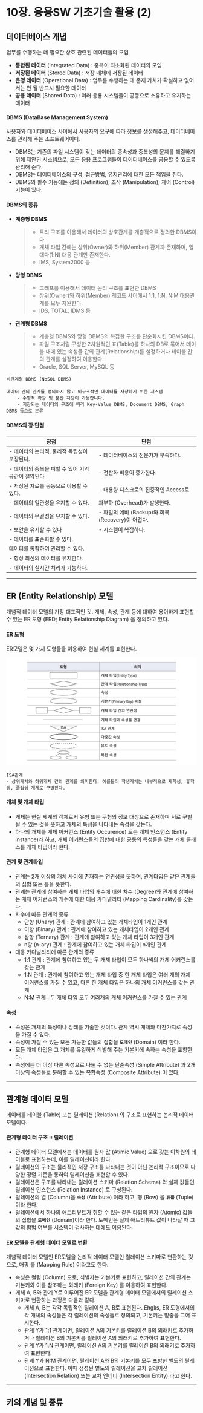 # 10장. 응용SW 기초기술 활용 (2)



## 데이터베이스 개념

업무를 수행하는 데 필요한 상호 관련된 데이터들의 모임

* **통합된 데이터** (Integrated Data) : 중복이 최소화된 데이터의 모임
* **저장된 데이터** (Stored Data) : 저장 매체에 저장된 데이터
* **운영 데이터** (Operational Data) : 업무를 수행하는 데 존재 가치가 확실하고 없어서는 안 될 반드시 필요한 데이터
* **공용 데이터** (Shared Data) : 여러 응용 시스템들이 공동으로 소유하고 유지하는 데이터



#### DBMS (DataBase Management System)

사용자와 데이터베이스 사이에서 사용자의 요구에 따라 정보를 생성해주고, 데이터베이스를 관리해 주는 소프트웨어이다.

* DBMS는 기존의 파일 시스템이 갖는 데이터의 종속성과 중복성의 문제를 해결하기 위해 제안된 시스템으로, 모든 응용 프로그램들이 데이터베이스를 공용할 수 있도록 관리해 준다.
* DBMS는 데이터베이스의 구성, 접근방법, 유지관리에 대한 모든 책임을 진다.
* DBMS의 필수 기능에는 정의 (Definition), 조작 (Manipulation), 제어 (Control) 기능이 있다.



#### DBMS의 종류

* **계층형 DBMS**

  > + 트리 구조를 이용해서 데이터의 상호관계를 계층적으로 정의한 DBMS이다.
  > + 개체 타입 간에는 상위(Owner)와 하위(Member) 관계까 존재하며, 일대다(1:N) 대응 관계만 존재한다.
  > + IMS, System2000 등

* **망형 DBMS**

  > + 그래프를 이용해서 데이터 논리 구조를 표현한 DBMS
  > + 상위(Owner)와 하위(Member) 레코드 사이에서 1:1, 1:N, N:M 대응관계를 모두 지원한다.
  > + IDS, TOTAL, IDMS 등

* **관계형 DBMS**

  > + 계층형 DBMS와 망형 DBMS의 복잡한 구조를 단순화시킨 DBMS이다.
  > + 파일 구조처럼 구성한 2차원적인 표(Table)를 하나의 DB로 묶어서 테이블 내에 있는 속성들 간의 관계(Relationship)를 설정하거나 테이블 간의 관계를 설정하여 이용한다.
  > + Oracle, SQL Server, MySQL 등

```
비관계형 DBMS (NoSQL DBMS)

데이터 간의 관계를 정의하지 않고 비구조적인 데이터를 저장하기 위한 시스템
	- 수평적 확장 및 분산 저장이 가능합니다.
	- 저장되는 데이터의 구조에 따라 Key-Value DBMS, Document DBMS, Graph DBMS 등으로 분류
```



#### DBMS의 장∙단점

| 장점                                               | 단점                                               |
| -------------------------------------------------- | -------------------------------------------------- |
| - 데이터의 논리적, 물리적 독립성이 보장된다.       | - 데이터베이스의 전문가가 부족하다.                |
| - 데이터의 중복을 피할 수 있어 기억공간이 절약된다 | - 전산화 비용이 증가한다.                          |
| - 저장된 자료를 공동으로 이용할 수 있다.           | - 대용량 디스크로의 집중적인 Access로              |
| - 데이터의 일관성을 유지할 수 있다.                | 과부하 (Overhead)가 발생한다.                      |
| - 데이터의 무결성을 유지할 수 있다.                | - 파일의 예비 (Backup)와 회복 (Recovery)이 어렵다. |
| - 보안을 유지할 수 있다                            | - 시스템이 복잡하다.                               |
| - 데이터를 표준화할 수 있다.                       |                                                    |
| 데이터를 통합하여 관리할 수 있다.                  |                                                    |
| - 항상 최신의 데이터를 유지한다.                   |                                                    |
| - 데이터의 실시간 처리가 가능하다.                 |                                                    |



***



## ER (Entity Relationship) 모델

개념적 데이터 모델의 가장 대표적인 것. 개체, 속성, 관계 등에 대하여 용이하게 표현할 수 있는 ER 도형 (ERD; Entity Relationship Diagram) 을 정의하고 있다.



#### ER 도형

ER모델은 몇 가지 도형들을 이용하여 현실 세계를 표현한다.

![ERD](./img/ERD.png)

```
ISA관계
- 상위개체와 하위개체 간의 관계를 의미한다. 예를들어 학생개체는 내부적으로 재학생, 휴학생, 졸업생 개체로 구별된다.
```



#### 개체 및 개체 타입

* 개체는 현실 세계의 객체로서 유형 또는 무형의 정보 대상으로 존재하며 서로 구별될 수 있는 것을 뜻하고 개체의 특성을 나타내는 속성을 갖는다.
* 하나의 개체를 개체 어커런스 (Entity Occurence) 도는 개체 인스턴스 (Entity Instance)라 하고, 개체 어커런스들의 집합에 대한 공통의 특성들을 갖는 개체 클래스를 개체 타입이라 한다.



#### 관계 및 관계타입

* 관계는 2개 이상의 개체 사이에 존재하는 연관성을 뜻하며, 관계타입은 같은 관계들의 집합 또는 틀을 뜻한다.
* 관계는 관계에 참여하는 개체 타입의 개수에 대한 차수 (Degree)와 관계에 참여하는 개체 어커런스의 개수에 대한 대응 카디널리티 (Mapping Cardinality)를 갖는다.
* 차수에 따른 관계의 종류
  + 단항 (Unary) 관계 : 관계에 참여하고 있는 개체타입이 1개인 관계
  + 이항 (Binary) 관계 : 관계에 참여하고 있는 개체타입이 2개인 관계
  + 삼항 (Ternary) 관계 : 관계에 참여하고 있는 개체 타입이 3개인 관계
  + n항 (n-ary) 관계 : 관계에 참여하고 있는 개체 타입이 n개인 관계
* 대응 카디널리티에 따른 관계의 종류
  + 1:1 관계 : 관계에 참여하고 있는 두 개체 타입이 모두 하나씩의 개체 어커런스를 갖는 관계
  + 1:N 관계 : 관계에 참여하고 있는 개체 타입 중 한 개체 타입은 여러 개의 개체 어커런스를 가질 수 있고, 다른 한 개체 타입은 하나의 개체 어커런스를 갖는 관계
  + N:M 관계 : 두 개체 타입 모두 여러개의 개체 어커런스를 가질 수 있는 관계



#### 속성

* 속성은 개체의 특성이나 상태를 기술한 것이다. 관계 역시 개체와 마찬가지로 속성을 가질 수 있다.
* 속성이 가질 수 있는 모든 가능한 값들의 집합을 **`도메인`** (Domain) 이라 한다.
* 모든 개체 타입은 그 개체를 유일하게 식별해 주는 기본키에 속하는 속성을 포함한다.
* 속성에는 더 이상 다른 속성으로 나눌 수 없는 단순속성 (Simple Attribute) 과 2개 이상의 속성들로 분해할 수 있는 복합속성 (Composite Attribute) 이 있다.



***



## 관계형 데이터 모델

데이터를 테이블 (Table) 또는 릴레이션 (Relation) 의 구조로 표현하는 논리적 데이터 모델이다.



#### 관계형 데이터 구조 :: 릴레이션

* 관계형 데이터 모델에서는 데이터를 원자 값 (Atimic Value) 으로 갖는 이차원의 테이블로 표현하는데, 이를 릴레이션이라 한다.
* 릴레이션의 구조는 물리적인 저장 구조를 나타내는 것이 아닌 논리적 구조이므로 다양한 정렬 기준을 통하여 릴레이션을 표현할 수 있다.
* 릴레이션은 구조를 나타내는 릴레이션 스키마 (Relation Schema) 와 실제 값들인 릴레이션 인스턴스 (Relation Instance) 로 구성된다.
* 릴레이션의 열 (Column)을 **`속성`** (Attribute) 이라 하고, 행 (Row) 을 **`튜플`** (Tuple) 이라 한다.
* 릴레이션에서 하나의 애트리뷰트가 취할 수 있는 같은 타입의 원자 (Atomic) 값들의 집합을 **`도메인`** (Domain)이라 한다. 도메인은 실제 애트리뷰트 값이 나타날 때 그 값의 합법 여부를 시스템이 검사하는 데에도 이용된다.



#### ER 모델을 관계형 데이터 모델로 변환

개념적 데이터 모델인 ER모델을 논리적 데이터 모델인 릴레이션 스키마로 변환하는 것으로, 매핑 룰 (Mapping Rule) 이라고도 한다.

* 속성은 컬럼 (Column) 으로, 식별자는 기본키로 표현하고, 릴레이션 간의 관계는 기본키와 이를 참조하는 외래키 (Foreign Key) 를 이용하여 표현한다.
* 개체 A, B와 관계 Y로 이루어진 ER 모델을 관계형 데이터 모델에서의 릴레이션 스키마로 변환하는 과정은 다음과 같다.
  - 개체 A, B는 각각 독립적인 릴레이션 A, B로 표현된다. Ehgks, ER 도형에서의 각 개체의 속성들은 각 릴레이션의 속성들로 정의되고, 기본키는 밑줄을 그어 표시한다.
  - 관계 Y가 1:1 관계이면, 릴레이션 A의 기본키를 릴레이션 B의 외래키로 추가하거나 릴레이션 B의 기본키를 릴레이션 A의 외래키로 추가하여 표현한다.
  - 관계 Y가 1:N 관계이면, 릴레이션 A의 기본키를 릴레이션 B의 외래키로 추가하여 표현한다.
  - 관계 Y가 N:M 관계이면, 릴레이션 A와 B의 기본키를 모두 포함한 별도의 릴레이션으로 표현한다. 이때 생성된 별도의 릴레이션을 교차 릴레이션 (Intersection Relation) 또는 교차 엔티티 (Intersection Entity) 라고 한다.



***



## 키의 개념 및 종류

